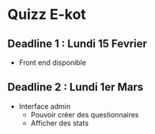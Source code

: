 # Quizz E-kot
## Deadline 1 : Lundi 15 Fevrier
* Front end disponible
## Deadline 2 : Lundi 1er Mars
* Interface admin
  - Pouvoir créer des questionnaires
  - Afficher des stats
